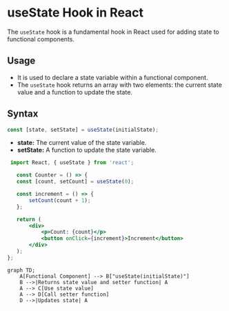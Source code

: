 # useState Hook in React

The `useState` hook is a fundamental hook in React used for adding state to functional components.

## Usage

- It is used to declare a state variable within a functional component.
- The `useState` hook returns an array with two elements: the current state value and a function to update the state.

## Syntax

```jsx
const [state, setState] = useState(initialState);
```
- **state:** The current value of the state variable.
- **setState:** A function to update the state variable.

 ```jsx
  import React, { useState } from 'react';

    const Counter = () => {
    const [count, setCount] = useState(0);

    const increment = () => {
        setCount(count + 1);
    };

    return (
        <div>
            <p>Count: {count}</p>
            <button onClick={increment}>Increment</button>
        </div>
    );
};
```

```mermaid
graph TD;
    A[Functional Component] --> B["useState(initialState)"]
    B -->|Returns state value and setter function| A
    A --> C[Use state value]
    A --> D[Call setter function]
    D -->|Updates state| A

```
